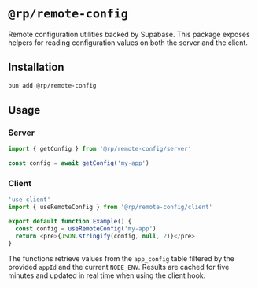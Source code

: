 # `@rp/remote-config`

Remote configuration utilities backed by Supabase. This package exposes
helpers for reading configuration values on both the server and the
client.

## Installation

```bash
bun add @rp/remote-config
```

## Usage

### Server

```ts
import { getConfig } from '@rp/remote-config/server'

const config = await getConfig('my-app')
```

### Client

```ts
'use client'
import { useRemoteConfig } from '@rp/remote-config/client'

export default function Example() {
  const config = useRemoteConfig('my-app')
  return <pre>{JSON.stringify(config, null, 2)}</pre>
}
```

The functions retrieve values from the `app_config` table filtered by the
provided `appId` and the current `NODE_ENV`. Results are cached for five
minutes and updated in real time when using the client hook.
